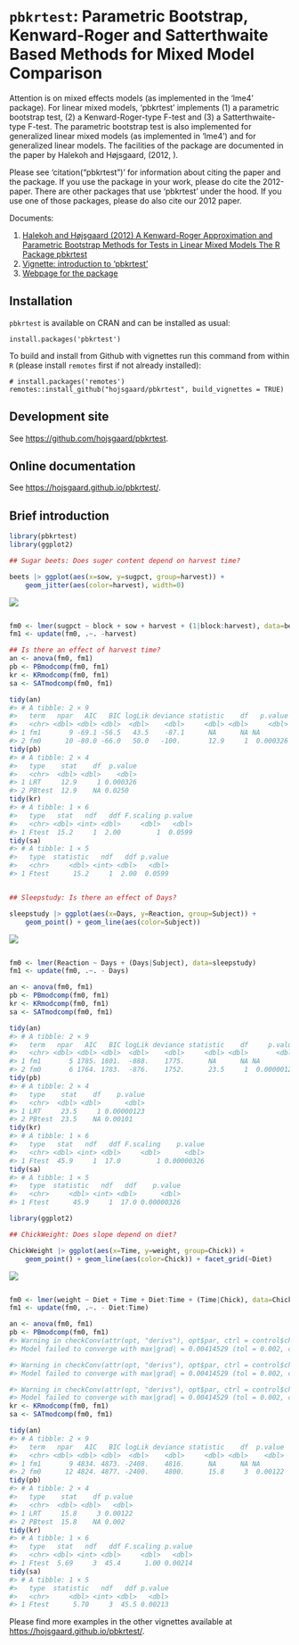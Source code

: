 
<!-- README.md is generated from README.Rmd. Please edit only README.Rmd! -->

# `pbkrtest`: Parametric Bootstrap, Kenward-Roger and Satterthwaite Based Methods for Mixed Model Comparison

Attention is on mixed effects models (as implemented in the ‘lme4’
package). For linear mixed models, ‘pbkrtest’ implements (1) a
parametric bootstrap test, (2) a Kenward-Roger-type F-test and (3) a
Satterthwaite-type F-test. The parametric bootstrap test is also
implemented for generalized linear mixed models (as implemented in
‘lme4’) and for generalized linear models. The facilities of the
package are documented in the paper by Halekoh and Højsgaard, (2012, ).

Please see ‘citation(“pbkrtest”)’ for information about citing the paper
and the package. If you use the package in your work, please do cite the
2012-paper. There are other packages that use ‘pbkrtest’ under the hood.
If you use one of those packages, please do also cite our 2012 paper.

Documents:

1.  [Halekoh and Højsgaard (2012) A Kenward-Roger Approximation and
    Parametric Bootstrap Methods for Tests in Linear Mixed Models The R
    Package
    pbkrtest](https://www.jstatsoft.org/index.php/jss/article/view/v059i09/v59i09.pdf)
2.  [Vignette: introduction to
    ‘pbkrtest’](https://cran.r-project.org/package=pbkrtest/vignettes/pbkrtest.pdf)
3.  [Webpage for the
    package](https://people.math.aau.dk/~sorenh/software/pbkrtest/index.html)

<!-- badges: start 
[![R build status](https://github.com/hojsgaard/pbkrtest/workflows/R-CMD-check/badge.svg)](https://github.com/hojsgaard/pbkrtest/actions) 
[![codecov.io](https://codecov.io/gh/hojsgaard/dlmextra/branch/master/graphs/badge.svg)](https://codecov.io/gh/hojsgaard/dlmextra?branch=master)
badges: end -->

## Installation

`pbkrtest` is available on CRAN and can be installed as usual:

    install.packages('pbkrtest')

To build and install from Github with vignettes run this command from
within `R` (please install `remotes` first if not already installed):

    # install.packages('remotes')
    remotes::install_github("hojsgaard/pbkrtest", build_vignettes = TRUE)

## Development site

See <https://github.com/hojsgaard/pbkrtest>.

## Online documentation

See <https://hojsgaard.github.io/pbkrtest/>.

## Brief introduction

``` r
library(pbkrtest)
library(ggplot2)

## Sugar beets: Does suger content depend on harvest time?

beets |> ggplot(aes(x=sow, y=sugpct, group=harvest)) +
    geom_jitter(aes(color=harvest), width=0)
```

![](README_files/figure-gfm/unnamed-chunk-2-1.png)<!-- -->

``` r

fm0 <- lmer(sugpct ~ block + sow + harvest + (1|block:harvest), data=beets)
fm1 <- update(fm0, .~. -harvest)

## Is there an effect of harvest time?
an <- anova(fm0, fm1)
pb <- PBmodcomp(fm0, fm1)
kr <- KRmodcomp(fm0, fm1)
sa <- SATmodcomp(fm0, fm1)

tidy(an)
#> # A tibble: 2 × 9
#>   term   npar   AIC   BIC logLik deviance statistic    df   p.value
#>   <chr> <dbl> <dbl> <dbl>  <dbl>    <dbl>     <dbl> <dbl>     <dbl>
#> 1 fm1       9 -69.1 -56.5   43.5    -87.1      NA      NA NA       
#> 2 fm0      10 -80.0 -66.0   50.0   -100.       12.9     1  0.000326
tidy(pb)
#> # A tibble: 2 × 4
#>   type    stat    df  p.value
#>   <chr>  <dbl> <dbl>    <dbl>
#> 1 LRT     12.9     1 0.000326
#> 2 PBtest  12.9    NA 0.0250
tidy(kr)
#> # A tibble: 1 × 6
#>   type   stat   ndf   ddf F.scaling p.value
#>   <chr> <dbl> <int> <dbl>     <dbl>   <dbl>
#> 1 Ftest  15.2     1  2.00         1  0.0599
tidy(sa)
#> # A tibble: 1 × 5
#>   type  statistic   ndf   ddf p.value
#>   <chr>     <dbl> <int> <dbl>   <dbl>
#> 1 Ftest      15.2     1  2.00  0.0599


## Sleepstudy: Is there an effect of Days?

sleepstudy |> ggplot(aes(x=Days, y=Reaction, group=Subject)) +
    geom_point() + geom_line(aes(color=Subject))
```

![](README_files/figure-gfm/unnamed-chunk-2-2.png)<!-- -->

``` r

fm0 <- lmer(Reaction ~ Days + (Days|Subject), data=sleepstudy)
fm1 <- update(fm0, .~. - Days)

an <- anova(fm0, fm1)
pb <- PBmodcomp(fm0, fm1)
kr <- KRmodcomp(fm0, fm1)
sa <- SATmodcomp(fm0, fm1)

tidy(an)
#> # A tibble: 2 × 9
#>   term   npar   AIC   BIC logLik deviance statistic    df     p.value
#>   <chr> <dbl> <dbl> <dbl>  <dbl>    <dbl>     <dbl> <dbl>       <dbl>
#> 1 fm1       5 1785. 1801.  -888.    1775.      NA      NA NA         
#> 2 fm0       6 1764. 1783.  -876.    1752.      23.5     1  0.00000123
tidy(pb)
#> # A tibble: 2 × 4
#>   type    stat    df    p.value
#>   <chr>  <dbl> <dbl>      <dbl>
#> 1 LRT     23.5     1 0.00000123
#> 2 PBtest  23.5    NA 0.00101
tidy(kr)
#> # A tibble: 1 × 6
#>   type   stat   ndf   ddf F.scaling    p.value
#>   <chr> <dbl> <int> <dbl>     <dbl>      <dbl>
#> 1 Ftest  45.9     1  17.0         1 0.00000326
tidy(sa)
#> # A tibble: 1 × 5
#>   type  statistic   ndf   ddf    p.value
#>   <chr>     <dbl> <int> <dbl>      <dbl>
#> 1 Ftest      45.9     1  17.0 0.00000326

library(ggplot2)

## ChickWeight: Does slope depend on diet?

ChickWeight |> ggplot(aes(x=Time, y=weight, group=Chick)) +
    geom_point() + geom_line(aes(color=Chick)) + facet_grid(~Diet)
```

![](README_files/figure-gfm/unnamed-chunk-2-3.png)<!-- -->

``` r

fm0 <- lmer(weight ~ Diet + Time + Diet:Time + (Time|Chick), data=ChickWeight)
fm1 <- update(fm0, .~. - Diet:Time)

an <- anova(fm0, fm1)
pb <- PBmodcomp(fm0, fm1)
#> Warning in checkConv(attr(opt, "derivs"), opt$par, ctrl = control$checkConv, :
#> Model failed to converge with max|grad| = 0.00414529 (tol = 0.002, component 1)

#> Warning in checkConv(attr(opt, "derivs"), opt$par, ctrl = control$checkConv, :
#> Model failed to converge with max|grad| = 0.00414529 (tol = 0.002, component 1)

#> Warning in checkConv(attr(opt, "derivs"), opt$par, ctrl = control$checkConv, :
#> Model failed to converge with max|grad| = 0.00414529 (tol = 0.002, component 1)
kr <- KRmodcomp(fm0, fm1)
sa <- SATmodcomp(fm0, fm1)

tidy(an)
#> # A tibble: 2 × 9
#>   term   npar   AIC   BIC logLik deviance statistic    df  p.value
#>   <chr> <dbl> <dbl> <dbl>  <dbl>    <dbl>     <dbl> <dbl>    <dbl>
#> 1 fm1       9 4834. 4873. -2408.    4816.      NA      NA NA      
#> 2 fm0      12 4824. 4877. -2400.    4800.      15.8     3  0.00122
tidy(pb)
#> # A tibble: 2 × 4
#>   type    stat    df p.value
#>   <chr>  <dbl> <dbl>   <dbl>
#> 1 LRT     15.8     3 0.00122
#> 2 PBtest  15.8    NA 0.002
tidy(kr)
#> # A tibble: 1 × 6
#>   type   stat   ndf   ddf F.scaling p.value
#>   <chr> <dbl> <int> <dbl>     <dbl>   <dbl>
#> 1 Ftest  5.69     3  45.4      1.00 0.00214
tidy(sa)
#> # A tibble: 1 × 5
#>   type  statistic   ndf   ddf p.value
#>   <chr>     <dbl> <int> <dbl>   <dbl>
#> 1 Ftest      5.70     3  45.5 0.00213
```

Please find more examples in the other vignettes available at
<https://hojsgaard.github.io/pbkrtest/>.
